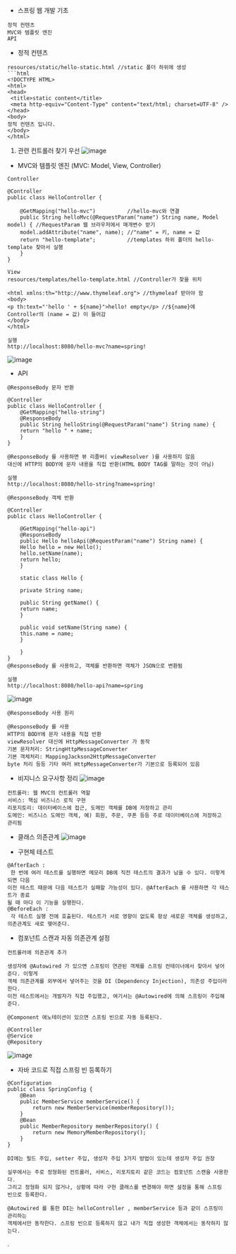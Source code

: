 * 스프링 웹 개발 기초
```
정적 컨텐츠
MVC와 템플릿 엔진
API
```

* 정적 컨텐츠
```
resources/static/hello-static.html //static 폴더 하위에 생성
```html
<!DOCTYPE HTML>
<html>
<head>
 <title>static content</title>
 <meta http-equiv="Content-Type" content="text/html; charset=UTF-8" />
</head>
<body>
정적 컨텐츠 입니다.
</body>
</html>
```
1. 관련 컨트롤러 찾기 우선
![image](https://github.com/dongwook258/TIL/assets/124165097/5229ab19-99e6-4f48-ae9b-3410e42abf49)

* MVC와 템플릿 엔진 (MVC: Model, View, Controller)

```
Controller

@Controller
public class HelloController {

    @GetMapping("hello-mvc")          //hello-mvc와 연결
    public String helloMvc(@RequestParam("name") String name, Model model) { //RequestParam 웹 브라우저에서 매개변수 받기
    model.addAttribute("name", name); //"name" = 키, name = 값
    return "hello-template";          //templates 하위 폴더의 hello-template 찾아서 실행
    }
}
```

```
View
resources/templates/hello-template.html //Controller가 찾을 위치

<html xmlns:th="http://www.thymeleaf.org"> //thymeleaf 받아야 함
<body>
<p th:text="'hello ' + ${name}">hello! empty</p> //${name}에 Controller의 (name = 값) 이 들어감
</body>
</html>

실행
http://localhost:8080/hello-mvc?name=spring!
```

![image](https://github.com/dongwook258/TIL/assets/124165097/a1588df9-af68-446f-a473-4b505d883cb4)

* API

```
@ResponseBody 문자 반환

@Controller
public class HelloController {
    @GetMapping("hello-string")
    @ResponseBody
    public String helloString(@RequestParam("name") String name) {
    return "hello " + name;
    }
}

@ResponseBody 를 사용하면 뷰 리졸버( viewResolver )를 사용하지 않음
대신에 HTTP의 BODY에 문자 내용을 직접 반환(HTML BODY TAG를 말하는 것이 아님)

실행
http://localhost:8080/hello-string?name=spring!
```

```
@ResponseBody 객체 반환

@Controller
public class HelloController {

    @GetMapping("hello-api")
    @ResponseBody
    public Hello helloApi(@RequestParam("name") String name) {
    Hello hello = new Hello();
    hello.setName(name);
    return hello;
    }

    static class Hello {

    private String name;

    public String getName() {
    return name;
    }

    public void setName(String name) {
    this.name = name;
    }

    }
}
@ResponseBody 를 사용하고, 객체를 반환하면 객체가 JSON으로 변환됨

실행
http://localhost:8080/hello-api?name=spring
```
![image](https://github.com/dongwook258/TIL/assets/124165097/72a9b8b1-b565-41af-9caf-f9a95787cb3b)
```
@ResponseBody 사용 원리

@ResponseBody 를 사용
HTTP의 BODY에 문자 내용을 직접 반환
viewResolver 대신에 HttpMessageConverter 가 동작
기본 문자처리: StringHttpMessageConverter
기본 객체처리: MappingJackson2HttpMessageConverter
byte 처리 등등 기타 여러 HttpMessageConverter가 기본으로 등록되어 있음
```

* 비지니스 요구사항 정리
![image](https://github.com/dongwook258/TIL/assets/124165097/6ef3d345-b349-44ab-93de-326abc90f287)
```
컨트롤러: 웹 MVC의 컨트롤러 역할
서비스: 핵심 비즈니스 로직 구현
리포지토리: 데이터베이스에 접근, 도메인 객체를 DB에 저장하고 관리
도메인: 비즈니스 도메인 객체, 예) 회원, 주문, 쿠폰 등등 주로 데이터베이스에 저장하고 관리됨
```

* 클래스 의존관계
![image](https://github.com/dongwook258/TIL/assets/124165097/00d7db7d-182d-40d2-86ae-8c22975d0493)

* 구현체 테스트
```
@AfterEach :
 한 번에 여러 테스트를 실행하면 메모리 DB에 직전 테스트의 결과가 남을 수 있다. 이렇게 되면 다음
이전 테스트 때문에 다음 테스트가 실패할 가능성이 있다. @AfterEach 를 사용하면 각 테스트가 종료
될 때 마다 이 기능을 실행한다.
@BeforeEach :
 각 테스트 실행 전에 호출된다. 테스트가 서로 영향이 없도록 항상 새로운 객체를 생성하고,
의존관계도 새로 맺어준다.
```

* 컴포넌트 스캔과 자동 의존관계 설정
```
컨트롤러에 의존관계 추가

생성자에 @Autowired 가 있으면 스프링이 연관된 객체를 스프링 컨테이너에서 찾아서 넣어준다. 이렇게
객체 의존관계를 외부에서 넣어주는 것을 DI (Dependency Injection), 의존성 주입이라 한다.
이전 테스트에서는 개발자가 직접 주입했고, 여기서는 @Autowired에 의해 스프링이 주입해준다.

@Component 애노테이션이 있으면 스프링 빈으로 자동 등록된다.

@Controller
@Service
@Repository
```
![image](https://github.com/dongwook258/TIL/assets/124165097/1f6e0f44-21c0-4ee3-ae56-fd5fb8ccdd20)

* 자바 코드로 직접 스프링 빈 등록하기
```
@Configuration
public class SpringConfig {
    @Bean
    public MemberService memberService() {
        return new MemberService(memberRepository());
    }
    @Bean
    public MemberRepository memberRepository() {
        return new MemoryMemberRepository();
    }
}

DI에는 필드 주입, setter 주입, 생성자 주입 3가지 방법이 있는데 생성자 주입 권장

실무에서는 주로 정형화된 컨트롤러, 서비스, 리포지토리 같은 코드는 컴포넌트 스캔을 사용한다.
그리고 정형화 되지 않거나, 상황에 따라 구현 클래스를 변경해야 하면 설정을 통해 스프링 빈으로 등록한다.

@Autowired 를 통한 DI는 helloController , memberService 등과 같이 스프링이 관리하는
객체에서만 동작한다. 스프링 빈으로 등록하지 않고 내가 직접 생성한 객체에서는 동작하지 않는다.
```
.

